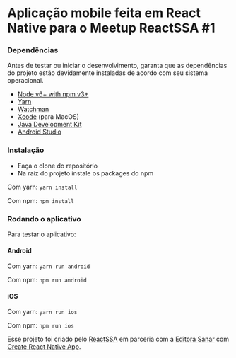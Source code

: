 # Aplicação mobile feita em React Native para o Meetup ReactSSA #1

### Dependências

Antes de testar ou iniciar o desenvolvimento, garanta que as dependências do projeto estão devidamente instaladas de acordo com seu sistema operacional.

* [Node v6+ with npm v3+](https://nodejs.org/en/download/package-manager/)
* [Yarn](https://yarnpkg.com/pt-BR/docs/install)
* [Watchman](https://facebook.github.io/watchman/docs/install.html)
* [Xcode](https://itunes.apple.com/us/app/xcode/id497799835?mt=12) (para MacOS)
* [Java Development Kit](http://www.oracle.com/technetwork/java/javase/downloads/jdk8-downloads-2133151.html)
* [Android Studio](https://developer.android.com/studio/install.html)

### Instalação

* Faça o clone do repositório
* Na raiz do projeto instale os packages do npm

Com yarn: `yarn install`

Com npm: `npm install`

### Rodando o aplicativo

Para testar o aplicativo:

#### Android

Com yarn: `yarn run android`

Com npm: `npm run android`

#### iOS

Com yarn: `yarn run ios`

Com npm: `npm run ios`

Esse projeto foi criado pelo [ReactSSA](http://react.salvador.br) em parceria com a [Editora Sanar](https://editorasanar.com.br/talentos) com [Create React Native App](https://github.com/react-community/create-react-native-app).
